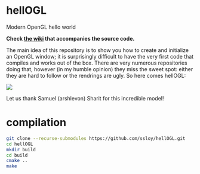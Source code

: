 # hellOGL
Modern OpenGL hello world

**Check [the wiki](https://github.com/ssloy/hellOGL/wiki) that accompanies the source code.**

The main idea of this repository is to show you how to create and initialize an OpenGL window; it is surprisingly difficult to have the very first code that compiles and works out of the box.
There are very numerous repositories doing that, however (in my humble opinion) they miss the sweet spot: either they are hard to follow or the rendrings are ugly.
So here comes hellOGL:


![](https://raw.githubusercontent.com/ssloy/hellOGL/master/doc/99.png)

Let us thank Samuel (arshlevon) Sharit for this incredible model!


# compilation

```sh
git clone --recurse-submodules https://github.com/ssloy/hellOGL.git
cd hellOGL
mkdir build
cd build
cmake ..
make
```

